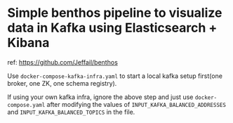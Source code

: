 # Simple benthos pipeline to visualize data in Kafka using Elasticsearch + Kibana

ref: https://github.com/Jeffail/benthos

Use `docker-compose-kafka-infra.yaml` to start a local kafka setup first(one broker, one ZK, one schema registry).

If using your own kafka infra, ignore the above step and just use `docker-compose.yaml` after modifying the
values of `INPUT_KAFKA_BALANCED_ADDRESSES` and `INPUT_KAFKA_BALANCED_TOPICS` in the file.
